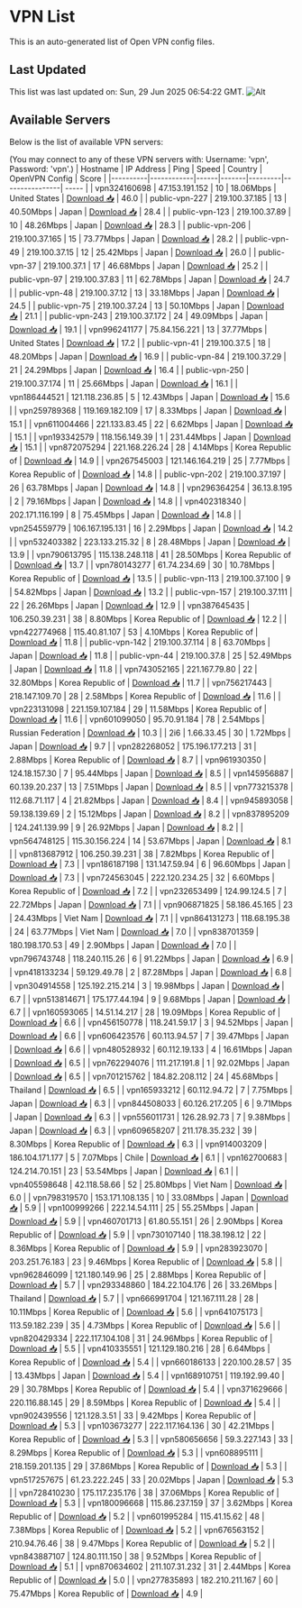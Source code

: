 # VPN List

This is an auto-generated list of Open VPN config files.

## Last Updated

This list was last updated on: Sun, 29 Jun 2025 06:54:22 GMT.
![Alt](https://repobeats.axiom.co/api/embed/186b98318ef1479477931607c1ad7d823f12451f.svg "Repobeats analytics image")

## Available Servers

Below is the list of available VPN servers:

(You may connect to any of these VPN servers with: Username: 'vpn', Password: 'vpn'.)
| Hostname | IP Address | Ping | Speed | Country | OpenVPN Config | Score |
|----------|------------|------|-------|---------|----------------| ----- |
| vpn324160698 | 47.153.191.152 | 10 | 18.06Mbps | United States | [Download 📥](./configs/server_0_US.ovpn) | 46.0 |
| public-vpn-227 | 219.100.37.185 | 13 | 40.50Mbps | Japan | [Download 📥](./configs/server_1_JP.ovpn) | 28.4 |
| public-vpn-123 | 219.100.37.89 | 10 | 48.26Mbps | Japan | [Download 📥](./configs/server_2_JP.ovpn) | 28.3 |
| public-vpn-206 | 219.100.37.165 | 15 | 73.77Mbps | Japan | [Download 📥](./configs/server_3_JP.ovpn) | 28.2 |
| public-vpn-49 | 219.100.37.15 | 12 | 25.42Mbps | Japan | [Download 📥](./configs/server_4_JP.ovpn) | 26.0 |
| public-vpn-37 | 219.100.37.1 | 17 | 46.68Mbps | Japan | [Download 📥](./configs/server_5_JP.ovpn) | 25.2 |
| public-vpn-97 | 219.100.37.83 | 11 | 62.78Mbps | Japan | [Download 📥](./configs/server_6_JP.ovpn) | 24.7 |
| public-vpn-48 | 219.100.37.12 | 13 | 33.18Mbps | Japan | [Download 📥](./configs/server_7_JP.ovpn) | 24.5 |
| public-vpn-75 | 219.100.37.24 | 13 | 50.10Mbps | Japan | [Download 📥](./configs/server_8_JP.ovpn) | 21.1 |
| public-vpn-243 | 219.100.37.172 | 24 | 49.09Mbps | Japan | [Download 📥](./configs/server_9_JP.ovpn) | 19.1 |
| vpn996241177 | 75.84.156.221 | 13 | 37.77Mbps | United States | [Download 📥](./configs/server_10_US.ovpn) | 17.2 |
| public-vpn-41 | 219.100.37.5 | 18 | 48.20Mbps | Japan | [Download 📥](./configs/server_11_JP.ovpn) | 16.9 |
| public-vpn-84 | 219.100.37.29 | 21 | 24.29Mbps | Japan | [Download 📥](./configs/server_12_JP.ovpn) | 16.4 |
| public-vpn-250 | 219.100.37.174 | 11 | 25.66Mbps | Japan | [Download 📥](./configs/server_13_JP.ovpn) | 16.1 |
| vpn186444521 | 121.118.236.85 | 5 | 12.43Mbps | Japan | [Download 📥](./configs/server_14_JP.ovpn) | 15.6 |
| vpn259789368 | 119.169.182.109 | 17 | 8.33Mbps | Japan | [Download 📥](./configs/server_15_JP.ovpn) | 15.1 |
| vpn611004466 | 221.133.83.45 | 22 | 6.62Mbps | Japan | [Download 📥](./configs/server_16_JP.ovpn) | 15.1 |
| vpn193342579 | 118.156.149.39 | 1 | 231.44Mbps | Japan | [Download 📥](./configs/server_17_JP.ovpn) | 15.1 |
| vpn872075294 | 221.168.226.24 | 28 | 4.14Mbps | Korea Republic of | [Download 📥](./configs/server_18_KR.ovpn) | 14.9 |
| vpn267545003 | 121.146.164.219 | 25 | 7.77Mbps | Korea Republic of | [Download 📥](./configs/server_19_KR.ovpn) | 14.8 |
| public-vpn-202 | 219.100.37.197 | 26 | 63.78Mbps | Japan | [Download 📥](./configs/server_20_JP.ovpn) | 14.8 |
| vpn296364254 | 36.13.8.195 | 2 | 79.16Mbps | Japan | [Download 📥](./configs/server_21_JP.ovpn) | 14.8 |
| vpn402318340 | 202.171.116.199 | 8 | 75.45Mbps | Japan | [Download 📥](./configs/server_22_JP.ovpn) | 14.8 |
| vpn254559779 | 106.167.195.131 | 16 | 2.29Mbps | Japan | [Download 📥](./configs/server_23_JP.ovpn) | 14.2 |
| vpn532403382 | 223.133.215.32 | 8 | 28.48Mbps | Japan | [Download 📥](./configs/server_24_JP.ovpn) | 13.9 |
| vpn790613795 | 115.138.248.118 | 41 | 28.50Mbps | Korea Republic of | [Download 📥](./configs/server_25_KR.ovpn) | 13.7 |
| vpn780143277 | 61.74.234.69 | 30 | 10.78Mbps | Korea Republic of | [Download 📥](./configs/server_26_KR.ovpn) | 13.5 |
| public-vpn-113 | 219.100.37.100 | 9 | 54.82Mbps | Japan | [Download 📥](./configs/server_27_JP.ovpn) | 13.2 |
| public-vpn-157 | 219.100.37.111 | 22 | 26.26Mbps | Japan | [Download 📥](./configs/server_28_JP.ovpn) | 12.9 |
| vpn387645435 | 106.250.39.231 | 38 | 8.80Mbps | Korea Republic of | [Download 📥](./configs/server_29_KR.ovpn) | 12.2 |
| vpn422774968 | 115.40.81.107 | 53 | 4.10Mbps | Korea Republic of | [Download 📥](./configs/server_30_KR.ovpn) | 11.8 |
| public-vpn-142 | 219.100.37.114 | 8 | 63.70Mbps | Japan | [Download 📥](./configs/server_31_JP.ovpn) | 11.8 |
| public-vpn-44 | 219.100.37.8 | 25 | 52.49Mbps | Japan | [Download 📥](./configs/server_32_JP.ovpn) | 11.8 |
| vpn743052165 | 221.167.79.80 | 22 | 32.80Mbps | Korea Republic of | [Download 📥](./configs/server_33_KR.ovpn) | 11.7 |
| vpn756217443 | 218.147.109.70 | 28 | 2.58Mbps | Korea Republic of | [Download 📥](./configs/server_34_KR.ovpn) | 11.6 |
| vpn223131098 | 221.159.107.184 | 29 | 11.58Mbps | Korea Republic of | [Download 📥](./configs/server_35_KR.ovpn) | 11.6 |
| vpn601099050 | 95.70.91.184 | 78 | 2.54Mbps | Russian Federation | [Download 📥](./configs/server_36_RU.ovpn) | 10.3 |
| 2i6 | 1.66.33.45 | 30 | 1.72Mbps | Japan | [Download 📥](./configs/server_37_JP.ovpn) | 9.7 |
| vpn282268052 | 175.196.177.213 | 31 | 2.88Mbps | Korea Republic of | [Download 📥](./configs/server_38_KR.ovpn) | 8.7 |
| vpn961930350 | 124.18.157.30 | 7 | 95.44Mbps | Japan | [Download 📥](./configs/server_39_JP.ovpn) | 8.5 |
| vpn145956887 | 60.139.20.237 | 13 | 7.51Mbps | Japan | [Download 📥](./configs/server_40_JP.ovpn) | 8.5 |
| vpn773215378 | 112.68.71.117 | 4 | 21.82Mbps | Japan | [Download 📥](./configs/server_41_JP.ovpn) | 8.4 |
| vpn945893058 | 59.138.139.69 | 2 | 15.12Mbps | Japan | [Download 📥](./configs/server_42_JP.ovpn) | 8.2 |
| vpn837895209 | 124.241.139.99 | 9 | 26.92Mbps | Japan | [Download 📥](./configs/server_43_JP.ovpn) | 8.2 |
| vpn564748125 | 115.30.156.224 | 14 | 53.67Mbps | Japan | [Download 📥](./configs/server_44_JP.ovpn) | 8.1 |
| vpn813687912 | 106.250.39.231 | 38 | 7.82Mbps | Korea Republic of | [Download 📥](./configs/server_45_KR.ovpn) | 7.3 |
| vpn186187198 | 131.147.59.94 | 6 | 96.60Mbps | Japan | [Download 📥](./configs/server_46_JP.ovpn) | 7.3 |
| vpn724563045 | 222.120.234.25 | 32 | 6.60Mbps | Korea Republic of | [Download 📥](./configs/server_47_KR.ovpn) | 7.2 |
| vpn232653499 | 124.99.124.5 | 7 | 22.72Mbps | Japan | [Download 📥](./configs/server_48_JP.ovpn) | 7.1 |
| vpn906871825 | 58.186.45.165 | 23 | 24.43Mbps | Viet Nam | [Download 📥](./configs/server_49_VN.ovpn) | 7.1 |
| vpn864131273 | 118.68.195.38 | 24 | 63.77Mbps | Viet Nam | [Download 📥](./configs/server_50_VN.ovpn) | 7.0 |
| vpn838701359 | 180.198.170.53 | 49 | 2.90Mbps | Japan | [Download 📥](./configs/server_51_JP.ovpn) | 7.0 |
| vpn796743748 | 118.240.115.26 | 6 | 91.22Mbps | Japan | [Download 📥](./configs/server_52_JP.ovpn) | 6.9 |
| vpn418133234 | 59.129.49.78 | 2 | 87.28Mbps | Japan | [Download 📥](./configs/server_53_JP.ovpn) | 6.8 |
| vpn304914558 | 125.192.215.214 | 3 | 19.98Mbps | Japan | [Download 📥](./configs/server_54_JP.ovpn) | 6.7 |
| vpn513814671 | 175.177.44.194 | 9 | 9.68Mbps | Japan | [Download 📥](./configs/server_55_JP.ovpn) | 6.7 |
| vpn160593065 | 14.51.14.217 | 28 | 19.09Mbps | Korea Republic of | [Download 📥](./configs/server_56_KR.ovpn) | 6.6 |
| vpn456150778 | 118.241.59.17 | 3 | 94.52Mbps | Japan | [Download 📥](./configs/server_57_JP.ovpn) | 6.6 |
| vpn606423576 | 60.113.94.57 | 7 | 39.47Mbps | Japan | [Download 📥](./configs/server_58_JP.ovpn) | 6.6 |
| vpn480528932 | 60.112.19.133 | 4 | 16.61Mbps | Japan | [Download 📥](./configs/server_59_JP.ovpn) | 6.5 |
| vpn762294076 | 111.217.191.8 | 1 | 92.02Mbps | Japan | [Download 📥](./configs/server_60_JP.ovpn) | 6.5 |
| vpn701215762 | 184.82.208.112 | 24 | 45.68Mbps | Thailand | [Download 📥](./configs/server_61_TH.ovpn) | 6.5 |
| vpn165933212 | 60.112.94.72 | 7 | 7.75Mbps | Japan | [Download 📥](./configs/server_62_JP.ovpn) | 6.3 |
| vpn844508033 | 60.126.217.205 | 6 | 9.71Mbps | Japan | [Download 📥](./configs/server_63_JP.ovpn) | 6.3 |
| vpn556011731 | 126.28.92.73 | 7 | 9.38Mbps | Japan | [Download 📥](./configs/server_64_JP.ovpn) | 6.3 |
| vpn609658207 | 211.178.35.232 | 39 | 8.30Mbps | Korea Republic of | [Download 📥](./configs/server_65_KR.ovpn) | 6.3 |
| vpn914003209 | 186.104.171.177 | 5 | 7.07Mbps | Chile | [Download 📥](./configs/server_66_CL.ovpn) | 6.1 |
| vpn162700683 | 124.214.70.151 | 23 | 53.54Mbps | Japan | [Download 📥](./configs/server_67_JP.ovpn) | 6.1 |
| vpn405598648 | 42.118.58.66 | 52 | 25.80Mbps | Viet Nam | [Download 📥](./configs/server_68_VN.ovpn) | 6.0 |
| vpn798319570 | 153.171.108.135 | 10 | 33.08Mbps | Japan | [Download 📥](./configs/server_69_JP.ovpn) | 5.9 |
| vpn100999266 | 222.14.54.111 | 25 | 55.25Mbps | Japan | [Download 📥](./configs/server_70_JP.ovpn) | 5.9 |
| vpn460701713 | 61.80.55.151 | 26 | 2.90Mbps | Korea Republic of | [Download 📥](./configs/server_71_KR.ovpn) | 5.9 |
| vpn730107140 | 118.38.198.12 | 22 | 8.36Mbps | Korea Republic of | [Download 📥](./configs/server_72_KR.ovpn) | 5.9 |
| vpn283923070 | 203.251.76.183 | 23 | 9.46Mbps | Korea Republic of | [Download 📥](./configs/server_73_KR.ovpn) | 5.8 |
| vpn962846099 | 121.180.149.96 | 25 | 2.88Mbps | Korea Republic of | [Download 📥](./configs/server_74_KR.ovpn) | 5.7 |
| vpn293348860 | 184.22.104.176 | 26 | 33.26Mbps | Thailand | [Download 📥](./configs/server_75_TH.ovpn) | 5.7 |
| vpn666991704 | 121.167.111.28 | 28 | 10.11Mbps | Korea Republic of | [Download 📥](./configs/server_76_KR.ovpn) | 5.6 |
| vpn641075173 | 113.59.182.239 | 35 | 4.73Mbps | Korea Republic of | [Download 📥](./configs/server_77_KR.ovpn) | 5.6 |
| vpn820429334 | 222.117.104.108 | 31 | 24.96Mbps | Korea Republic of | [Download 📥](./configs/server_78_KR.ovpn) | 5.5 |
| vpn410335551 | 121.129.180.216 | 28 | 6.64Mbps | Korea Republic of | [Download 📥](./configs/server_79_KR.ovpn) | 5.4 |
| vpn660186133 | 220.100.28.57 | 35 | 13.43Mbps | Japan | [Download 📥](./configs/server_80_JP.ovpn) | 5.4 |
| vpn168910751 | 119.192.99.40 | 29 | 30.78Mbps | Korea Republic of | [Download 📥](./configs/server_81_KR.ovpn) | 5.4 |
| vpn371629666 | 220.116.88.145 | 29 | 8.59Mbps | Korea Republic of | [Download 📥](./configs/server_82_KR.ovpn) | 5.4 |
| vpn902439556 | 121.128.3.51 | 33 | 9.42Mbps | Korea Republic of | [Download 📥](./configs/server_83_KR.ovpn) | 5.3 |
| vpn103673277 | 222.117.164.136 | 30 | 42.21Mbps | Korea Republic of | [Download 📥](./configs/server_84_KR.ovpn) | 5.3 |
| vpn580656656 | 59.3.227.143 | 33 | 8.29Mbps | Korea Republic of | [Download 📥](./configs/server_85_KR.ovpn) | 5.3 |
| vpn608895111 | 218.159.201.135 | 29 | 37.86Mbps | Korea Republic of | [Download 📥](./configs/server_86_KR.ovpn) | 5.3 |
| vpn517257675 | 61.23.222.245 | 33 | 20.02Mbps | Japan | [Download 📥](./configs/server_87_JP.ovpn) | 5.3 |
| vpn728410230 | 175.117.235.176 | 38 | 37.06Mbps | Korea Republic of | [Download 📥](./configs/server_88_KR.ovpn) | 5.3 |
| vpn180096668 | 115.86.237.159 | 37 | 3.62Mbps | Korea Republic of | [Download 📥](./configs/server_89_KR.ovpn) | 5.2 |
| vpn601995284 | 115.41.15.62 | 48 | 7.38Mbps | Korea Republic of | [Download 📥](./configs/server_90_KR.ovpn) | 5.2 |
| vpn676563152 | 210.94.76.46 | 38 | 9.47Mbps | Korea Republic of | [Download 📥](./configs/server_91_KR.ovpn) | 5.2 |
| vpn843887107 | 124.80.111.150 | 38 | 9.52Mbps | Korea Republic of | [Download 📥](./configs/server_92_KR.ovpn) | 5.1 |
| vpn870634602 | 211.107.31.232 | 31 | 2.44Mbps | Korea Republic of | [Download 📥](./configs/server_93_KR.ovpn) | 5.0 |
| vpn277835893 | 182.210.211.167 | 60 | 75.47Mbps | Korea Republic of | [Download 📥](./configs/server_94_KR.ovpn) | 4.9 |
